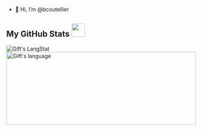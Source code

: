 - 👋 Hi, I’m @bcoutellier


<!---
bcoutellier/bcoutellier is a ✨ special ✨ repository because its `README.md` (this file) appears on your GitHub profile.
You can click the Preview link to take a look at your changes.
--->

  <!-- GitHub section -->
 ##  My GitHub Stats <img src = "https://i.pinimg.com/originals/65/c4/f4/65c4f452571be1261e9c623f7da488ac.gif" width = 35px> 

 <div>
   <img align="center" src="https://github-readme-streak-stats.herokuapp.com/?user=bcoutellier" alt="Gift's LangStat" />
  <img align="center" src="https://github-readme-stats.vercel.app/api/top-langs?username=bcoutellier&langs_count=10&show_icons=true&locale=en&layout=compact&theme=light" alt="Gift's language" height="192px"  width="500px"/>
</div>


<!-- GitHub section: END -->
